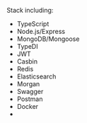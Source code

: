 Stack including:

- TypeScript
- Node.js/Express
- MongoDB/Mongoose
- TypeDI
- JWT
- Casbin
- Redis
- Elasticsearch
- Morgan
- Swagger
- Postman
- Docker
-